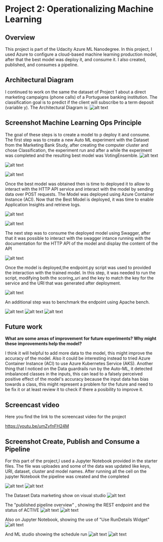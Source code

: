 # Project 2: Operationalizing Machine Learning

## Overview
This project is part of the Udacity Azure ML Nanodegree.
In this project, I used  Azure to configure a cloud-based machine learning production model, after that the best model was  deploy it, and consume it. I also created, published, and consumes a pipeline.

## Architectural Diagram

I continued to work on the same the dataset of Project 1 about a direct marketing campaigns (phone calls) of a Portuguese banking institution. The classification goal is to predict if the client will subscribe to a term deposit (variable y). The Architectural Diagram is:
![alt text](https://github.com/Gabilopez1/Udacity_Intro_Azure_ML/blob/master/Minimalist%20Circles%20Mind%20Map.png)

## Screenshot Machine Learning Ops Principle
The goal of these steps is  to create a  model to p deploy it and consume. The first step was to create a new Auto ML experiment with the Dataset from the Marketing Bank Study, after creating the computer cluster and chose Classification, the experiment run and after a while the experiment was completed and the resulting best model was VotingEnsemble.
![alt text](https://github.com/Gabilopez1/Udacity_Intro_Azure_ML/blob/master/Registered%20datasets%20v3.PNG)

![alt text](https://github.com/Gabilopez1/Udacity_Intro_Azure_ML/blob/master/Experimentcompleted.PNG)

![alt text](https://github.com/Gabilopez1/Udacity_Intro_Azure_ML/blob/master/VotingEnsemblebestmodel.PNG)


Once the best model was obtained then is time to deployed it to allow to interact with the HTTP API service and interact with the model by sending data over POST requests. The Model was deployed using Azure Container Instance (ACI). Now that the Best Model is deployed, it was time to enable Application Insights and retrieve logs. 

![alt text](https://github.com/Gabilopez1/Udacity_Intro_Azure_ML/blob/master/Application%20insights%20v4.PNG)

![alt text](https://github.com/Gabilopez1/Udacity_Intro_Azure_ML/blob/master/insightsse132.PNG)


The next step was to consume the deployed model using Swagger, after that it was possible to interact with the swagger intance running with the documentation for the HTTP API of the model and display the content of the API

![alt text](https://github.com/Gabilopez1/Udacity_Intro_Azure_ML/blob/master/swaggerdemobankv4.PNG)



Once the model is deployed,the  endpoint.py script was used to provided the interaction with the trained model. In this step, it was  needed to run the script, modifying both the scoring_uri and the key to match the key for the service and the URI that was generated after deployment.

![alt text](https://github.com/Gabilopez1/Udacity_Intro_Azure_ML/blob/master/endpointyesno.PNG)


An additional step was  to benchmark the endpoint using Apache bench. 

![alt text](https://github.com/Gabilopez1/Udacity_Intro_Azure_ML/blob/master/apachearriba.PNG)
![alt text](https://github.com/Gabilopez1/Udacity_Intro_Azure_ML/blob/master/apacheenmedio.PNG)
![alt text](https://github.com/Gabilopez1/Udacity_Intro_Azure_ML/blob/master/Apacheabajo.PNG)




## Future work
**What are some areas of improvement for future experiments? Why might these improvements help the model?**

I think it will helpful to add more data to the model, this might improve the accuracy of the model. Also it could be interesting instead to tried  Azure Container Instance (ACI) to use Azure Kubernetes Service (AKS). Another thing that I noticed on the Data guardrails run by the Auto-ML, it detected imbalanced classes in the inputs, this can lead to a falsely perceived positive effect  of the model's accuracy because the input data has bias towards a class, this might represent a problem for the future and need to be fix it or at least review it to check if there a posibility to improve it.


## Screencast video 
 Here you find the  link to the screencast video for the project
 
 https://youtu.be/umZyfnFH24M


## Screenshot Create, Publish and Consume a Pipeline
For this part of the project,I used a  Jupyter Notebook provided in the starter files. The file was uploades and some of the data was updated like keys, URI, dataset, cluster and model names. 
After running all the cell on the jupyter Notebook the pipeline was created and the completed


![alt text](https://github.com/Gabilopez1/Udacity_Intro_Azure_ML/blob/master/Pipelineendpointcomplete.PNG)
![alt text](https://github.com/Gabilopez1/Udacity_Intro_Azure_ML/blob/master/pipelinecomplete.PNG)

The Dataset Data marketing show on visual studio
![alt text](https://github.com/Gabilopez1/Udacity_Intro_Azure_ML/blob/master/Datamarketingwithautomodule.PNG)

The "published pipeline overview" , showing the REST endpoint and the status  of ACTIVE
![alt text](https://github.com/Gabilopez1/Udacity_Intro_Azure_ML/blob/master/pipelinerestpoint.PNG)
![alt text](https://github.com/Gabilopez1/Udacity_Intro_Azure_ML/blob/master/Restpointpipelineoverview.PNG) 

Also on Jupyter Notebook, showing the use of "Use RunDetails Widget"
![alt text](https://github.com/Gabilopez1/Udacity_Intro_Azure_ML/blob/master/jupyternotebook_widget.PNG)

And ML studio showing the schedule run 
![alt text](https://github.com/Gabilopez1/Udacity_Intro_Azure_ML/blob/master/visualstudioscheduledrun.PNG)
![alt text](https://github.com/Gabilopez1/Udacity_Intro_Azure_ML/blob/master/pipelinevisualstudiocomplete.PNG)

